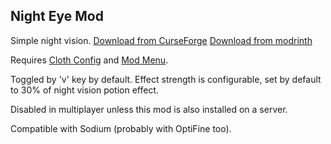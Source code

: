 ## Night Eye Mod

Simple night vision. [Download from CurseForge](https://www.curseforge.com/minecraft/mc-mods/night-eye-fabric/files/all) [Download from modrinth](https://modrinth.com/mod/night-eye-fabric/versions)

Requires [Cloth Config](https://www.curseforge.com/minecraft/mc-mods/cloth-config) and [Mod Menu](https://www.curseforge.com/minecraft/mc-mods/modmenu).

Toggled by 'v' key by default. Effect strength is configurable, set by default to 30% of night vision potion effect.

Disabled in multiplayer unless this mod is also installed on a server.

Compatible with Sodium (probably with OptiFine too).